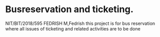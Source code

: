 # Busreservation and ticketing.
NIT/BIT/2018/595 FEDRISH M,Fedrish
 this project is for bus reservation where all issues of ticketing and related activities are to be done
